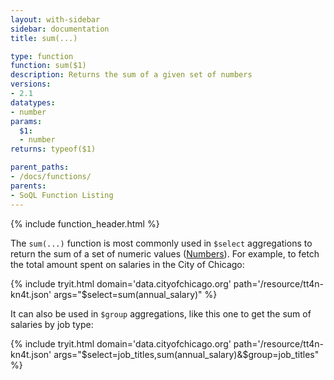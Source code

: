```yaml
---
layout: with-sidebar
sidebar: documentation
title: sum(...)

type: function
function: sum($1)
description: Returns the sum of a given set of numbers 
versions:
- 2.1
datatypes:
- number
params:
  $1:
  - number
returns: typeof($1)

parent_paths: 
- /docs/functions/
parents: 
- SoQL Function Listing 
---
```


{% include function_header.html %}

The `sum(...)` function is most commonly used in `$select` aggregations to return the sum of a set of numeric values ([Numbers](/docs/datatypes/number.html)). For example, to fetch the total amount spent on salaries in the City of Chicago:

{% include tryit.html domain='data.cityofchicago.org' path='/resource/tt4n-kn4t.json' args="$select=sum(annual_salary)" %}

It can also be used in `$group` aggregations, like this one to get the sum of salaries by job type:

{% include tryit.html domain='data.cityofchicago.org' path='/resource/tt4n-kn4t.json' args="$select=job_titles,sum(annual_salary)&$group=job_titles" %}
